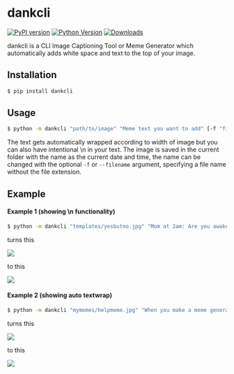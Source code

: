 # dankcli
[![PyPI version](https://img.shields.io/pypi/v/dankcli.svg?label=PyPI)](https://pypi.org/project/dankcli/)
[![Python Version](https://img.shields.io/badge/Python-3.6%2B-blue.svg)](https://www.python.org/downloads/)
[![Downloads](https://pepy.tech/badge/dankcli)](https://pepy.tech/project/dankcli)

dankcli is a CLI Image Captioning Tool or Meme Generator which automatically adds white space and text to the top of your image.

## Installation

```bash
$ pip install dankcli
```

## Usage

```bash
$ python -m dankcli "path/to/image" "Meme text you want to add" [-f "final_image_name_without_extension"]
```

The text gets automatically wrapped according to width of image but you can also have intentional \n in your text.
The image is saved in the current folder with the name as the current date and time, the name can be changed with the optional `-f` or `--filename` argument, specifying a file name without the file extension. 

## Example

#### Example 1 (showing \n functionality)
```bash
$ python -m dankcli "templates/yesbutno.jpg" "Mom at 2am: Are you awake?\n\nMe:"
```
turns this

![](https://i.imgur.com/nW3XPkF.jpg)

to this

![](https://i.imgur.com/h6qgp9m.png)

#### Example 2 (showing auto textwrap)
```bash
$ python -m dankcli "mymemes/helpmeme.jpg" "When you make a meme generator but now you can't stop making memes"
```
turns this

![](https://i.imgur.com/6CDBFwF.jpg)

to this

![](https://i.imgur.com/lSBUfNb.png)

